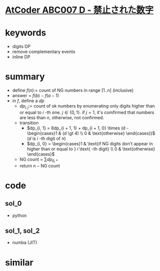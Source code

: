 # [AtCoder ABC007 D - 禁止された数字](https://atcoder.jp/contests/abc007/tasks/abc007_4)


# keywords
- digits DP
- remove complementary events
- inline DP

# summary
- define $f(n) :=$ count of NG numbers in range $[1..n]$ (inclusive)
- answer = $f(b) - f(a - 1)$
- in $f$, define a $dp$
  - $dp_{i, j} :=$ count of ok numbers by enumerating only digits higher than or equal to $i$ -th one. $j \in \{0, 1\}$. if $j = 1$, it's comfirmed that numbers are less than $n$, otherwise, not confirmed.
  - transition
    - $dp_{i, 1} = 8dp_{i + 1, 1} + dp_{i + 1, 0} \times (d - \begin{cases}1 & (d \gt 4) \\ 0 & \text{otherwise} \end{cases})$ ($d$ is $i$ -th digit of $n$)
    - $dp_{i, 0} = \begin{cases}1 & \text{if NG digits don't appear in higher than or equal to } i \text{ -th digit} \\ 0 & \text{otherwise} \end{cases}$
  - NG count = $\sum{dp_{0, *}}$
  - return $n - \text{NG count}$


# code 
## sol_0
- python

## sol_1, sol_2 
- numba (JIT) 


# similar 
